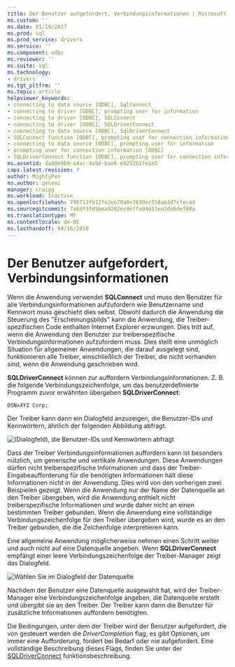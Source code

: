 ```yaml
---
title: Der Benutzer aufgefordert, Verbindungsinformationen | Microsoft Docs
ms.custom: ''
ms.date: 01/19/2017
ms.prod: sql
ms.prod_service: drivers
ms.service: ''
ms.component: odbc
ms.reviewer: ''
ms.suite: sql
ms.technology:
- drivers
ms.tgt_pltfrm: ''
ms.topic: article
helpviewer_keywords:
- connecting to data source [ODBC], SqlConnect
- connecting to driver [ODBC], prompting user for information
- connecting to driver [ODBC], SQLConnect
- connecting to driver [ODBC], SQLDriverConnect
- connecting to data source [ODBC], SqlDriverConnect
- SQLConnect function [ODBC], prompting user for connection information
- connecting to data source [ODBC], prompting user for information
- prompting user for connection information [ODBC]
- SQLDriverConnect function [ODBC], prompting user for connection information
ms.assetid: da98e9b9-a4ac-4a9d-bae6-e9252b1fe1e5
caps.latest.revision: 7
author: MightyPen
ms.author: genemi
manager: craigg
ms.workload: Inactive
ms.openlocfilehash: 796713fb12fe2eb70a0e7630ec558a63d7cfec4d
ms.sourcegitcommit: 7a6df3fd5bea9282ecdeffa94d13ea1da6def80a
ms.translationtype: MT
ms.contentlocale: de-DE
ms.lasthandoff: 04/16/2018
---
```

# <a name="prompting-the-user-for-connection-information"></a>Der Benutzer aufgefordert, Verbindungsinformationen
Wenn die Anwendung verwendet **SQLConnect** und muss den Benutzer für alle Verbindungsinformationen aufzufordern wie Benutzername und Kennwort muss geschieht dies selbst. Obwohl dadurch die Anwendung die Steuerung des "Erscheinungsbilds" kann die Anwendung, die Treiber-spezifischen Code enthalten Internet Explorer erzwungen. Dies tritt auf, wenn die Anwendung den Benutzer zur treiberspezifische Verbindungsinformationen aufzufordern muss. Dies stellt eine unmöglich Situation für allgemeiner Anwendungen, die darauf ausgelegt sind, funktionieren alle Treiber, einschließlich der Treiber, die nicht vorhanden sind, wenn die Anwendung geschrieben wird.  
  
 **SQLDriverConnect** können zur auffordern Verbindungsinformationen. Z. B. die folgende Verbindungszeichenfolge, um das benutzerdefinierte Programm zuvor erwähnten übergeben **SQLDriverConnect**:  
  
```  
DSN=XYZ Corp;  
```  
  
 Der Treiber kann dann ein Dialogfeld anzuzeigen, die Benutzer-IDs und Kennwörtern, ähnlich der folgenden Abbildung abfragt.  
  
 ![(Dialogfeld), die Benutzer-IDs und Kennwörtern abfragt](../../../odbc/reference/develop-app/media/pr18.gif "pr18")  
  
 Dass der Treiber Verbindungsinformationen auffordern kann ist besonders nützlich, um generische und vertikale Anwendungen. Diese Anwendungen dürfen nicht treiberspezifische Informationen und dass der Treiber-Eingabeaufforderung für die benötigten Informationen hält diese Informationen nicht in der Anwendung. Dies wird von den vorherigen zwei Beispielen gezeigt. Wenn die Anwendung nur der Name der Datenquelle an den Treiber übergeben, wird die Anwendung enthielt nicht treiberspezifische Informationen und wurde daher nicht an einen bestimmten Treiber gebunden. Wenn die Anwendung eine vollständige Verbindungszeichenfolge für den Treiber übergeben wird, wurde es an den Treiber gebunden, die die Zeichenfolge interpretieren kann.  
  
 Eine allgemeine Anwendung möglicherweise nehmen einen Schritt weiter und auch nicht auf eine Datenquelle angeben. Wenn **SQLDriverConnect** empfängt einer leere Verbindungszeichenfolge der Treiber-Manager zeigt das Dialogfeld.  
  
 ![Wählen Sie im Dialogfeld der Datenquelle](../../../odbc/reference/develop-app/media/ch06a.gif "CH06A")  
  
 Nachdem der Benutzer eine Datenquelle ausgewählt hat, wird der Treiber-Manager eine Verbindungszeichenfolge angeben, die Datenquelle erstellt und übergibt sie an den Treiber. Der Treiber kann dann die Benutzer für zusätzliche Informationen auffordern benötigten.  
  
 Die Bedingungen, unter dem der Treiber wird der Benutzer aufgefordert, die von gesteuert werden die *DriverCompletion* flag; es gibt Optionen, um immer eine Aufforderung, fordert bei Bedarf oder nie aufgefordert. Eine vollständige Beschreibung dieses Flags, finden Sie unter der [SQLDriverConnect](../../../odbc/reference/syntax/sqldriverconnect-function.md) funktionsbeschreibung.
